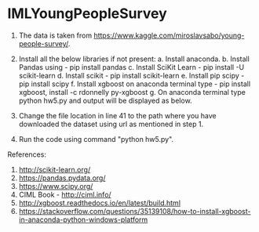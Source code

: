 # IMLYoungPeopleSurvey
1. The data is taken from https://www.kaggle.com/miroslavsabo/young-people-survey/.
2. Install all the below libraries if not present:
	a. Install anaconda.
	b. Install Pandas using - pip install pandas
	c. Install SciKit Learn - pip install -U scikit-learn
	d. Install scikit - pip install scikit-learn
	e. Install pip scipy -  pip install scipy
	f. Install xgboost on anaconda terminal type - pip install xgboost, install -c rdonnelly py-xgboost
	g. On anaconda terminal type python hw5.py and output will be displayed as below.

3. Change the file location in line 41 to the path where you have downloaded the dataset using url as mentioned in step 1.
4. Run the code using command "python hw5.py".

References:
1. http://scikit-learn.org/
2. https://pandas.pydata.org/
3. https://www.scipy.org/
4. CIML Book - http://ciml.info/
5. http://xgboost.readthedocs.io/en/latest/build.html
6. https://stackoverflow.com/questions/35139108/how-to-install-xgboost-in-anaconda-python-windows-platform  
